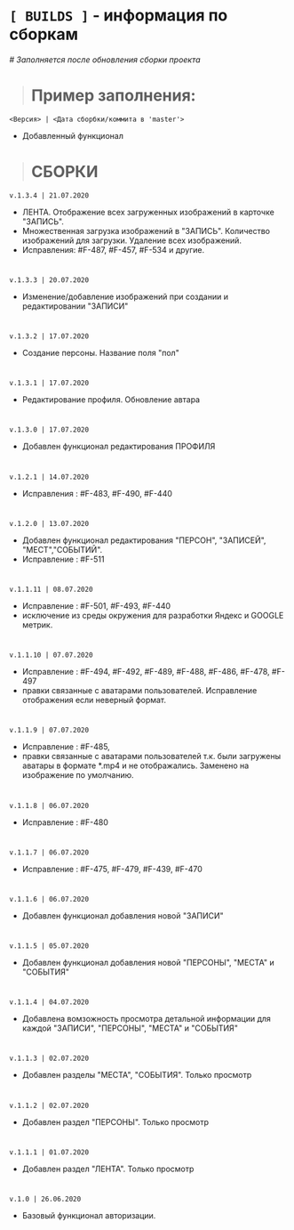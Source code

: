 # `[ BUILDS ]` - информация по сборкам
###### # Заполняется после обновления сборки проекта
> # Пример заполнения:
`<Версия> | <Дата сборбки/коммита в 'master'>`
*  Добавленный функционал 

> # СБОРКИ
`v.1.3.4 | 21.07.2020`
* ЛЕНТА. Отображение всех загруженных изображений в карточке "ЗАПИСЬ".
* Множественная загрузка изображений в "ЗАПИСЬ". Количество изображений для загрузки. Удаление всех изображений.
* Исправления: #F-487, #F-457, #F-534 и другие.
#
`v.1.3.3 | 20.07.2020`
* Изменение/добавление изображений при создании и редактировании "ЗАПИСИ"
#
`v.1.3.2 | 17.07.2020`
* Создание персоны. Название поля "пол"
#
`v.1.3.1 | 17.07.2020`
* Редактирование профиля. Обновление автара
#
`v.1.3.0 | 17.07.2020`
* Добавлен функционал редактирования ПРОФИЛЯ
#
`v.1.2.1 | 14.07.2020`
* Исправления : #F-483, #F-490, #F-440
#
`v.1.2.0 | 13.07.2020`
* Добавлен функционал редактирования "ПЕРСОН", "ЗАПИСЕЙ", "МЕСТ","СОБЫТИЙ".
* Исправление : #F-511
#
`v.1.1.11 | 08.07.2020`
* Исправление : #F-501, #F-493, #F-440
* исключение из среды окружения для разработки Яндекс и GOOGLE метрик.
#
`v.1.1.10 | 07.07.2020`
* Исправление : #F-494, #F-492, #F-489, #F-488, #F-486, #F-478, #F-497 
* правки связанные с аватарами пользователей. Исправление отображения если неверный формат.
#
`v.1.1.9 | 07.07.2020`
* Исправление : #F-485, 
* правки связанные с аватарами пользователей т.к. были загружены аватары в формате *.mp4  и не отображались. Заменено на изображение по умолчанию.
#
`v.1.1.8 | 06.07.2020`
* Исправление : #F-480
#
`v.1.1.7 | 06.07.2020`
* Исправление : #F-475, #F-479, #F-439, #F-470
#
`v.1.1.6 | 06.07.2020`
* Добавлен функционал  добавления новой "ЗАПИСИ"
#
`v.1.1.5 | 05.07.2020`
* Добавлен функционал добавления новой "ПЕРСОНЫ", "МЕСТА" и "СОБЫТИЯ"
#
`v.1.1.4 | 04.07.2020`
* Добавлена вомзожность просмотра детальной информации для каждой "ЗАПИСИ", "ПЕРСОНЫ", "МЕСТА" и "СОБЫТИЯ"
#
`v.1.1.3 | 02.07.2020`
* Добавлен разделы "МЕСТА", "СОБЫТИЯ". Только просмотр
#
`v.1.1.2 | 02.07.2020`
* Добавлен раздел "ПЕРСОНЫ". Только просмотр
#
`v.1.1.1 | 01.07.2020`
* Добавлен раздел "ЛЕНТА". Только просмотр
#
`v.1.0 | 26.06.2020`
* Базовый функционал авторизации.


